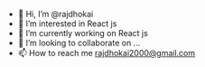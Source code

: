 - 👋 Hi, I’m @rajdhokai
- 👀 I’m interested in React js
- 🌱 I’m currently working on React js
- 💞️ I’m looking to collaborate on ...
- 📫 How to reach me rajdhokai2000@gmail.com

<!---
rajdhokai/rajdhokai is a ✨ special ✨ repository because its `README.md` (this file) appears on your GitHub profile.
You can click the Preview link to take a look at your changes.
--->
